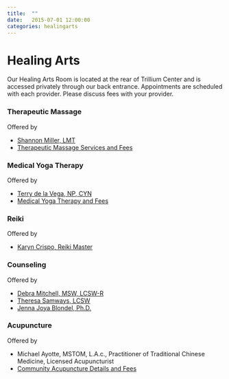 ```yaml
---
title:  ""
date:   2015-07-01 12:00:00
categories: healingarts
---
```

# Healing Arts

Our Healing Arts Room is located at the rear of Trillium Center and is accessed privately through our back entrance. Appointments are scheduled with each provider. Please discuss fees with your provider.

### Therapeutic Massage
Offered by

* <a href="#" data-toggle="modal" data-target="#miller-bio">Shannon Miller, LMT</a>
* <a href="#" data-toggle="modal" data-target="#healingartsdetails-popup">Therapeutic Massage Services and Fees</a>

### Medical Yoga Therapy
Offered by

* <a href="#" data-toggle="modal" data-target="#delavega-bio">Terry de la Vega, NP, CYN</a>
* <a href="#" data-toggle="modal" data-target="#yogatherapydetails-popup">Medical Yoga Therapy and Fees</a>

### Reiki
Offered by

* <a href="#" data-toggle="modal" data-target="#crispo-bio">Karyn Crispo, Reiki Master</a>

### Counseling
Offered by

* <a href="#" data-toggle="modal" data-target="#mitchell-bio">Debra Mitchell, MSW, LCSW-R</a>
* <a href="#" data-toggle="modal" data-target="#samways-bio">Theresa Samways, LCSW</a>
* <a href="#" data-toggle="modal" data-target="#blondel-bio">Jenna Joya Blondel, Ph.D.</a>

### Acupuncture
Offered by

* Michael Ayotte, MSTOM, L.A.c., Practitioner of Traditional Chinese Medicine, Licensed Acupuncturist 
* <a href="#" data-toggle="modal" data-target="#acupuncturedetails-popup">Community Acupuncture Details and Fees</a>
